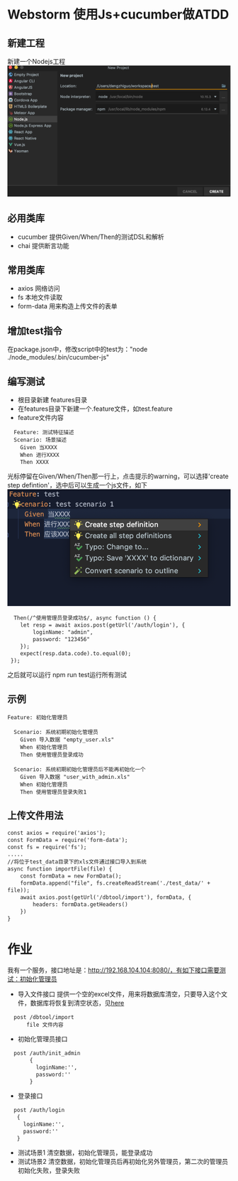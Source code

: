 # Webstorm 使用Js+cucumber做ATDD
## 新建工程
  新建一个Nodejs工程
  ![](images/create_project.png)
## 必用类库
- cucumber 提供Given/When/Then的测试DSL和解析
- chai 提供断言功能

## 常用类库
- axios 网络访问
- fs 本地文件读取
- form-data 用来构造上传文件的表单

## 增加test指令
在package.json中，修改script中的test为："node ./node_modules/.bin/cucumber-js"
## 编写测试
- 根目录新建 features目录
- 在features目录下新建一个.feature文件，如test.feature
- feature文件内容
```
  Feature: 测试特征描述
  Scenario: 场景描述
    Given 当XXXX
    When 进行XXXX
    Then XXXX
```
  光标停留在Given/When/Then那一行上，点击提示的warning，可以选择'create step defintion'，选中后可以生成一个js文件，如下
  ![](images/create_step.png)
```
  Then(/^使用管理员登录成功$/, async function () {
    let resp = await axios.post(getUrl('/auth/login'), {
        loginName: "admin",
        password: "123456"
    });
    expect(resp.data.code).to.equal(0);
 });
```
 之后就可以运行 npm run test运行所有测试
## 示例
```
Feature: 初始化管理员

  Scenario: 系统初期初始化管理员
    Given 导入数据 "empty_user.xls"
    When 初始化管理员
    Then 使用管理员登录成功

  Scenario: 系统初期初始化管理员后不能再初始化一个
    Given 导入数据 "user_with_admin.xls"
    When 初始化管理员
    Then 使用管理员登录失败1
```
## 上传文件用法
```
const axios = require('axios');
const FormData = require('form-data');
const fs = require('fs');
.....
//将位于test_data目录下的xls文件通过接口导入到系统
async function importFile(file) {
    const formData = new FormData();
    formData.append("file", fs.createReadStream('./test_data/' + file));
    await axios.post(getUrl('/dbtool/import'), formData, {
        headers: formData.getHeaders()
    })
}
```
# 作业
我有一个服务，接口地址是：http://192.168.104.104:8080/，有如下接口需要测试：初始化管理员
- 导入文件接口
提供一个空的excel文件，用来将数据库清空，只要导入这个文件，数据库将恢复到清空状态，见[here](../files/empty_user.xls)
```
  post /dbtool/import
      file 文件内容
```  
- 初始化管理员接口
```
  post /auth/init_admin
       {
         loginName:'',
         password:''
       }
```
- 登录接口
```
  post /auth/login
   {
     loginName:'',
     password:''
   }
```
- 测试场景1
  清空数据，初始化管理员，能登录成功
- 测试场景2
  清空数据，初始化管理员后再初始化另外管理员，第二次的管理员初始化失败，登录失败

